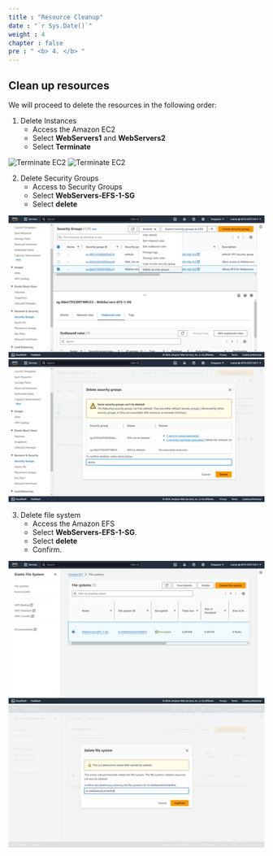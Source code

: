 ```yaml
---
title : "Resource Cleanup"
date : "`r Sys.Date()`"
weight : 4
chapter : false
pre : " <b> 4. </b> "
---
```

## Clean up resources

We will proceed to delete the resources in the following order:

1. Delete Instances
    - Access the Amazon EC2
    - Select **WebServers1** and **WebServers2**
    - Select **Terminate**
      
![Terminate EC2](../images/4/ec21.png?featherlight=false&width=90pc)
![Terminate EC2](../images/4/ec22.png?featherlight=false&width=90pc)

2. Delete Security Groups
    - Access to Security Groups
    - Select **WebServers-EFS-1-SG**
    - Select **delete**
      
![Terminate EC2](/images/4/sg1.png?featherlight=false&width=90pc)
![Terminate EC2](/images/4/sg2.png?featherlight=false&width=90pc)

3. Delete file system
    - Access the Amazon EFS
    - Select **WebServers-EFS-1-SG**.
    - Select **delete**
    - Confirm.
   
![Terminate EC2](/images/4/efs.png?featherlight=false&width=90pc)
![Terminate EC2](/images/4/efs-1.png?featherlight=false&width=90pc)





